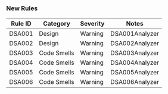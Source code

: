 ### New Rules

| Rule ID | Category    | Severity | Notes          |
|---------|-------------|----------|----------------|
| DSA001  | Design      | Warning  | DSA001Analyzer |
| DSA002  | Design      | Warning  | DSA002Analyzer |
| DSA003  | Code Smells | Warning  | DSA003Analyzer |
| DSA004  | Code Smells | Warning  | DSA004Analyzer |
| DSA005  | Code Smells | Warning  | DSA005Analyzer |
| DSA006  | Code Smells | Warning  | DSA006Analyzer |